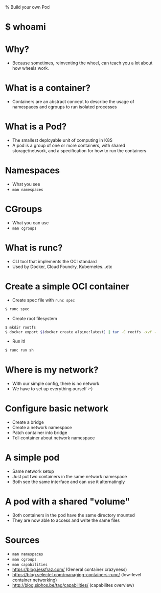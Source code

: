 % Build your own Pod

# $ whoami

# Why?

* Because sometimes, reinventing the wheel, can teach you a lot about
how wheels work.

# What is a container?

* Containers are an abstract concept to describe the usage of namespaces and cgroups to run
isolated processes

# What is a Pod?

* The smallest deployable unit of computing in K8S
* A pod is a group of one or more containers, with shared storage/network,
and a specification for how to run the containers

# Namespaces

* What you see
* `man namespaces`

# CGroups

* What you can use
* `man cgroups`

# What is runc?

* CLI tool that implements the OCI standard
* Used by Docker, Cloud Foundry, Kubernetes...etc

# Create a simple OCI container

* Create spec file with `runc spec`
```bash
$ runc spec
```

* Create root filesystem
```bash
$ mkdir rootfs
$ docker export $(docker create alpine:latest) | tar -C rootfs -xvf -
```

* Run it!
```bash
$ runc run sh
```

# Where is my network?

* With our simple config, there is no network
* We have to set up everything ourself :-)

# Configure basic network

* Create a bridge
* Create a network namespace
* Patch container into bridge
* Tell container about network namespace

# A simple pod

* Same network setup
* Just put two containers in the same network namespace
* Both see the same interface and can use it alternatingly

# A pod with a shared "volume"

* Both containers in the pod have the same directory mounted
* They are now able to access and write the same files

# Sources

* `man namespaces`
* `man cgroups`
* `man capabilities`
* https://blog.jessfraz.com/ (General container crazyness)
* https://blog.selectel.com/managing-containers-runc/ (low-level container networking) 
* http://blog.siphos.be/tag/capabilities/ (capabilites overview)
